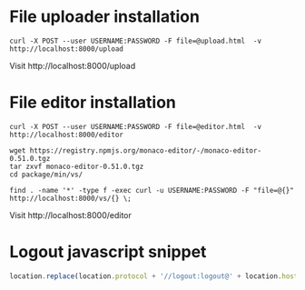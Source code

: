 
# File uploader installation

```shell
curl -X POST --user USERNAME:PASSWORD -F file=@upload.html  -v http://localhost:8000/upload
```

Visit http://localhost:8000/upload

# File editor installation

```shell
curl -X POST --user USERNAME:PASSWORD -F file=@editor.html  -v http://localhost:8000/editor

wget https://registry.npmjs.org/monaco-editor/-/monaco-editor-0.51.0.tgz
tar zxvf monaco-editor-0.51.0.tgz
cd package/min/vs/

find . -name '*' -type f -exec curl -u USERNAME:PASSWORD -F "file=@{}" http://localhost:8000/vs/{} \;
```

Visit http://localhost:8000/editor

# Logout javascript snippet

```javascript
location.replace(location.protocol + '//logout:logout@' + location.host)
```